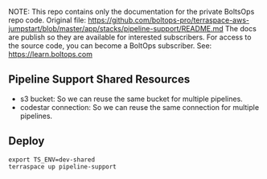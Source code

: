 <!-- note marker start -->
NOTE: This repo contains only the documentation for the private BoltsOps repo code.
Original file: https://github.com/boltops-pro/terraspace-aws-jumpstart/blob/master/app/stacks/pipeline-support/README.md
The docs are publish so they are available for interested subscribers.
For access to the source code, you can become a BoltOps subscriber.
See: https://learn.boltops.com

<!-- note marker end -->

## Pipeline Support Shared Resources

* s3 bucket: So we can reuse the same bucket for multiple pipelines.
* codestar connection: So we can reuse the same connection for multiple pipelines.

## Deploy

    export TS_ENV=dev-shared
    terraspace up pipeline-support
